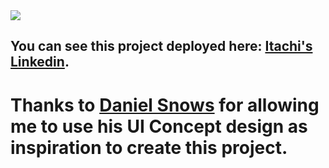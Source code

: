 <img src="https://judith-cv.netlify.app/images/itachi.png" />

## You can see this project deployed here: [Itachi's Linkedin](https://itachi-linkedin.netlify.app/).

# Thanks to [Daniel Snows](https://danielsnows.com.br/) for allowing me to use his UI Concept design as inspiration to create this project.
